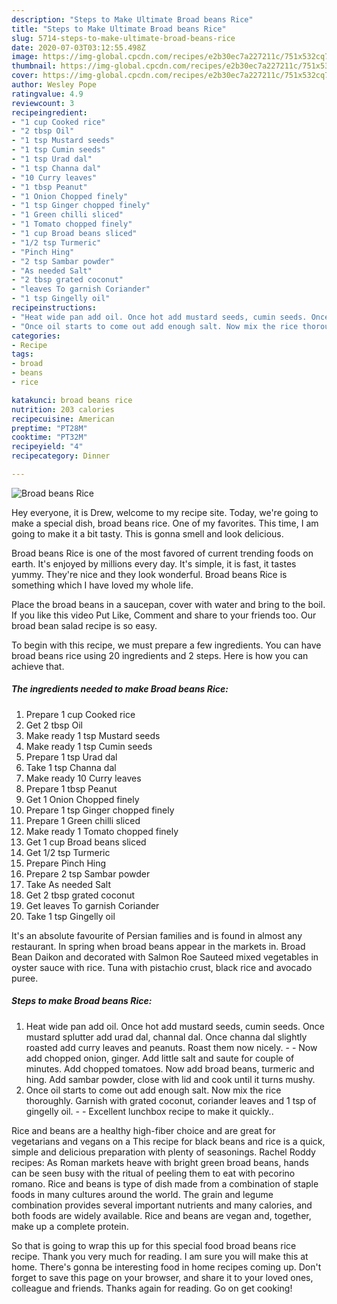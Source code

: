 ```yaml
---
description: "Steps to Make Ultimate Broad beans Rice"
title: "Steps to Make Ultimate Broad beans Rice"
slug: 5714-steps-to-make-ultimate-broad-beans-rice
date: 2020-07-03T03:12:55.498Z
image: https://img-global.cpcdn.com/recipes/e2b30ec7a227211c/751x532cq70/broad-beans-rice-recipe-main-photo.jpg
thumbnail: https://img-global.cpcdn.com/recipes/e2b30ec7a227211c/751x532cq70/broad-beans-rice-recipe-main-photo.jpg
cover: https://img-global.cpcdn.com/recipes/e2b30ec7a227211c/751x532cq70/broad-beans-rice-recipe-main-photo.jpg
author: Wesley Pope
ratingvalue: 4.9
reviewcount: 3
recipeingredient:
- "1 cup Cooked rice"
- "2 tbsp Oil"
- "1 tsp Mustard seeds"
- "1 tsp Cumin seeds"
- "1 tsp Urad dal"
- "1 tsp Channa dal"
- "10 Curry leaves"
- "1 tbsp Peanut"
- "1 Onion Chopped finely"
- "1 tsp Ginger chopped finely"
- "1 Green chilli sliced"
- "1 Tomato chopped finely"
- "1 cup Broad beans sliced"
- "1/2 tsp Turmeric"
- "Pinch Hing"
- "2 tsp Sambar powder"
- "As needed Salt"
- "2 tbsp grated coconut"
- "leaves To garnish Coriander"
- "1 tsp Gingelly oil"
recipeinstructions:
- "Heat wide pan add oil. Once hot add mustard seeds, cumin seeds. Once mustard splutter add urad dal, channal dal. Once channa dal slightly roasted add curry leaves and peanuts. Roast them now nicely.   Now add chopped onion, ginger. Add little salt and saute for couple of minutes. Add chopped tomatoes. Now add broad beans, turmeric and hing. Add sambar powder, close with lid and cook until it turns mushy."
- "Once oil starts to come out add enough salt. Now mix the rice thoroughly. Garnish with grated coconut, coriander leaves and 1 tsp of gingelly oil.  Excellent lunchbox recipe to make it quickly.."
categories:
- Recipe
tags:
- broad
- beans
- rice

katakunci: broad beans rice 
nutrition: 203 calories
recipecuisine: American
preptime: "PT28M"
cooktime: "PT32M"
recipeyield: "4"
recipecategory: Dinner

---
```



![Broad beans Rice](https://img-global.cpcdn.com/recipes/e2b30ec7a227211c/751x532cq70/broad-beans-rice-recipe-main-photo.jpg)

Hey everyone, it is Drew, welcome to my recipe site. Today, we're going to make a special dish, broad beans rice. One of my favorites. This time, I am going to make it a bit tasty. This is gonna smell and look delicious.

Broad beans Rice is one of the most favored of current trending foods on earth. It's enjoyed by millions every day. It's simple, it is fast, it tastes yummy. They're nice and they look wonderful. Broad beans Rice is something which I have loved my whole life.

Place the broad beans in a saucepan, cover with water and bring to the boil. If you like this video Put Like, Comment and share to your friends too. Our broad bean salad recipe is so easy.


To begin with this recipe, we must prepare a few ingredients. You can have broad beans rice using 20 ingredients and 2 steps. Here is how you can achieve that.

<!--inarticleads1-->

##### The ingredients needed to make Broad beans Rice:

1. Prepare 1 cup Cooked rice
1. Get 2 tbsp Oil
1. Make ready 1 tsp Mustard seeds
1. Make ready 1 tsp Cumin seeds
1. Prepare 1 tsp Urad dal
1. Take 1 tsp Channa dal
1. Make ready 10 Curry leaves
1. Prepare 1 tbsp Peanut
1. Get 1 Onion Chopped finely
1. Prepare 1 tsp Ginger chopped finely
1. Prepare 1 Green chilli sliced
1. Make ready 1 Tomato chopped finely
1. Get 1 cup Broad beans sliced
1. Get 1/2 tsp Turmeric
1. Prepare Pinch Hing
1. Prepare 2 tsp Sambar powder
1. Take As needed Salt
1. Get 2 tbsp grated coconut
1. Get leaves To garnish Coriander
1. Take 1 tsp Gingelly oil


It&#39;s an absolute favourite of Persian families and is found in almost any restaurant. In spring when broad beans appear in the markets in. Broad Bean Daikon and decorated with Salmon Roe Sauteed mixed vegetables in oyster sauce with rice. Tuna with pistachio crust, black rice and avocado puree. 

<!--inarticleads2-->

##### Steps to make Broad beans Rice:

1. Heat wide pan add oil. Once hot add mustard seeds, cumin seeds. Once mustard splutter add urad dal, channal dal. Once channa dal slightly roasted add curry leaves and peanuts. Roast them now nicely.  -  - Now add chopped onion, ginger. Add little salt and saute for couple of minutes. Add chopped tomatoes. Now add broad beans, turmeric and hing. Add sambar powder, close with lid and cook until it turns mushy.
1. Once oil starts to come out add enough salt. Now mix the rice thoroughly. Garnish with grated coconut, coriander leaves and 1 tsp of gingelly oil. -  - Excellent lunchbox recipe to make it quickly..


Rice and beans are a healthy high-fiber choice and are great for vegetarians and vegans on a This recipe for black beans and rice is a quick, simple and delicious preparation with plenty of seasonings. Rachel Roddy recipes: As Roman markets heave with bright green broad beans, hands can be seen busy with the ritual of peeling them to eat with pecorino romano. Rice and beans is type of dish made from a combination of staple foods in many cultures around the world. The grain and legume combination provides several important nutrients and many calories, and both foods are widely available. Rice and beans are vegan and, together, make up a complete protein. 

So that is going to wrap this up for this special food broad beans rice recipe. Thank you very much for reading. I am sure you will make this at home. There's gonna be interesting food in home recipes coming up. Don't forget to save this page on your browser, and share it to your loved ones, colleague and friends. Thanks again for reading. Go on get cooking!
